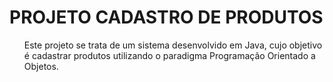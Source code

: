 <h1>PROJETO CADASTRO DE PRODUTOS</h1>
<ul type="none">
	<li>
		Este projeto se trata de um sistema desenvolvido em Java, cujo objetivo é cadastrar produtos utilizando o paradigma Programação Orientado a Objetos.	
	</li>
</ul>
